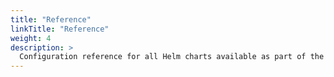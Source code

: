 ```yaml
---
title: "Reference"
linkTitle: "Reference"
weight: 4
description: >
  Configuration reference for all Helm charts available as part of the K8ssandra platform.
---
```

